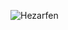 ![Hezarfen](https://cdn.discordapp.com/attachments/1035948989536796743/1035996466868658266/banner.png)
